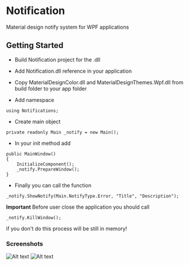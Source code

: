 # Notification

Material design notify system for WPF applications

## Getting Started

- Build Notification project for the .dll
- Add Notification.dll reference in your application
- Copy MaterialDesignColor.dll and MaterialDesignThemes.Wpf.dll from build folder to your app folder

- Add namespace
```
using Notifications;
```

- Create main object
```
private readonly Main _notify = new Main();
```

- In your init method add
```
public MainWindow()
{
    InitializeComponent();
    _notify.PrepareWindow();
}
```

- Finally you can call the function
```
_notify.ShowNotify(Main.NotifyType.Error, "Title", "Description");
```

**Important**
Before user close the application you should call 
```
_notify.KillWindow();
```
if you don't do this process will be still in memory!
### Screenshots

![Alt text](https://i.imgur.com/V594W3V.png "Optional title")
![Alt text](https://i.imgur.com/zgYcHWv.gif "Optional title")
